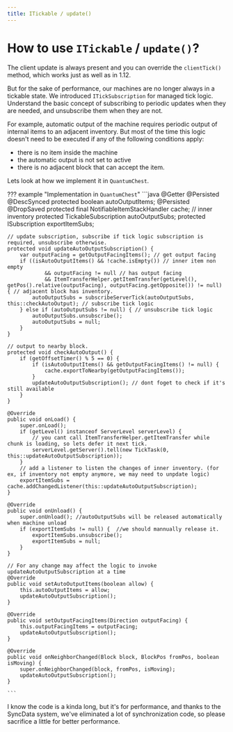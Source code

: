 ```yaml
---
title: ITickable / update()
---
```



# How to use `ITickable` / `update()`?
The client update is always present and you can override the `clientTick()` method, which works just as well as in 1.12.

But for the sake of performance, our machines are no longer always in a tickable state. 
We introduced `ITickSubscription` for managed tick logic.  
Understand the basic concept of subscribing to periodic updates when they are needed, and unsubscribe them when 
they are not.

For example, automatic output of the machine requires periodic output of internal items to an adjacent inventory.
But most of the time this logic doesn't need to be executed if any of the following conditions apply:

- there is no item inside the machine
- the automatic output is not set to active
- there is no adjacent block that can accept the item.

Lets look at how we implement it in `QuantumChest`.


??? example "Implementation in `QuantumChest`"
    ```java
    @Getter @Persisted @DescSynced
    protected boolean autoOutputItems;
    @Persisted @DropSaved
    protected final NotifiableItemStackHandler cache; // inner inventory
    protected TickableSubscription autoOutputSubs;
    protected ISubscription exportItemSubs;
    
    // update subscription, subscribe if tick logic subscription is required, unsubscribe otherwise.
    protected void updateAutoOutputSubscription() {
        var outputFacing = getOutputFacingItems(); // get output facing
        if ((isAutoOutputItems() && !cache.isEmpty()) // inner item non empty
                && outputFacing != null // has output facing
                && ItemTransferHelper.getItemTransfer(getLevel(), getPos().relative(outputFacing), outputFacing.getOpposite()) != null) { // adjacent block has inventory.
            autoOutputSubs = subscribeServerTick(autoOutputSubs, this::checkAutoOutput); // subscribe tick logic
        } else if (autoOutputSubs != null) { // unsubscribe tick logic
            autoOutputSubs.unsubscribe();
            autoOutputSubs = null;
        }
    }
    
    // output to nearby block.
    protected void checkAutoOutput() {
        if (getOffsetTimer() % 5 == 0) {
            if (isAutoOutputItems() && getOutputFacingItems() != null) {
                cache.exportToNearby(getOutputFacingItems());
            }
            updateAutoOutputSubscription(); // dont foget to check if it's still available
        }
    }
    
    @Override
    public void onLoad() {
        super.onLoad();
        if (getLevel() instanceof ServerLevel serverLevel) {
            // you cant call ItemTransferHelper.getItemTransfer while chunk is loading, so lets defer it next tick.
            serverLevel.getServer().tell(new TickTask(0, this::updateAutoOutputSubscription));
        }
        // add a listener to listen the changes of inner inventory. (for ex, if inventory not empty anymore, we may need to unpdate logic)
        exportItemSubs = cache.addChangedListener(this::updateAutoOutputSubscription);
    }
    
    @Override
    public void onUnload() {
        super.onUnload(); //autoOutputSubs will be released automatically when machine unload
        if (exportItemSubs != null) {  //we should mannually release it.
            exportItemSubs.unsubscribe();
            exportItemSubs = null;
        }
    }
    
    // For any change may affect the logic to invoke updateAutoOutputSubscription at a time
    @Override
    public void setAutoOutputItems(boolean allow) {
        this.autoOutputItems = allow;
        updateAutoOutputSubscription();
    }
    
    @Override
    public void setOutputFacingItems(Direction outputFacing) {
        this.outputFacingItems = outputFacing;
        updateAutoOutputSubscription();
    }
    
    @Override
    public void onNeighborChanged(Block block, BlockPos fromPos, boolean isMoving) {
        super.onNeighborChanged(block, fromPos, isMoving);
        updateAutoOutputSubscription();
    }
    
    ```
I know the code is a kinda long, but it's for performance, and thanks to the SyncData system, we've eliminated a lot of
synchronization code, so please sacrifice a little for better performance.


